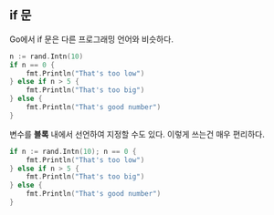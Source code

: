 ## if 문

Go에서 if 문은 다른 프로그래밍 언어와 비슷하다.

```go
n := rand.Intn(10)
if n == 0 {
    fmt.Println("That's too low")
} else if n > 5 {
    fmt.Println("That's too big")
} else {
    fmt.Println("That's good number")
}
```

변수를 **블록** 내에서 선언하여 지정할 수도 있다. 이렇게 쓰는건 매우 편리하다.
```go
if n := rand.Intn(10); n == 0 {
    fmt.Println("That's too low")
} else if n > 5 {
    fmt.Println("That's too big")
} else {
    fmt.Println("That's good number")
}
```

